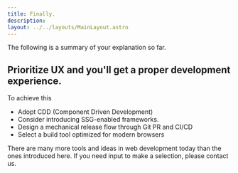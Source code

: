 ```yaml
---
title: Finally.
description:
layout: ../../layouts/MainLayout.astro
---
```


The following is a summary of your explanation so far.

## Prioritize UX and you'll get a proper development experience.

To achieve this

- Adopt CDD (Component Driven Development)
- Consider introducing SSG-enabled frameworks.
- Design a mechanical release flow through Git PR and CI/CD
- Select a build tool optimized for modern browsers

There are many more tools and ideas in web development today than the ones introduced here.
If you need input to make a selection, please contact us.
